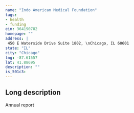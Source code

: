 ```yaml
---
name: "Indo American Medical Foundation"
tags:
- health
- funding
ein: 364190782
homepage: ""
address: |
 450 E Waterside Drive Suite 1802, \nChicago, IL 60601
state: "IL"
city: "Chicago"
lng: -87.61557
lat: 41.88695
description: ""
is_501c3: 
---
```


## Long description

Annual report
